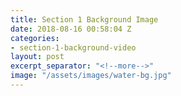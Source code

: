 ```yaml
---
title: Section 1 Background Image
date: 2018-08-16 00:58:04 Z
categories:
- section-1-background-video
layout: post
excerpt_separator: "<!--more-->"
image: "/assets/images/water-bg.jpg"
---
```


